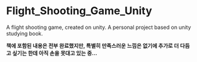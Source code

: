 # Flight_Shooting_Game_Unity
A flight shooting game, created on unity. A personal project based on unity studying book.

**책에 포함된 내용은 전부 완료했지만, 특별히 만족스러운 느낌은 없기에 추가로 더 다듬고 싶기는 한데 아직 손을 못대고 있는 중...**
